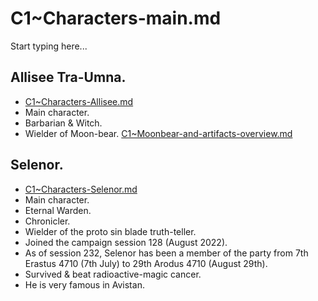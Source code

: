 # C1~Characters-main.md

Start typing here...

## Allisee Tra-Umna.
- [C1~Characters-Allisee.md](C1~Main-character-Allisee.md)
- Main character.
- Barbarian & Witch.
- Wielder of Moon-bear. [C1~Moonbear-and-artifacts-overview.md](C1~Moonbear-and-artifacts-overview.md)

## Selenor.

- [C1~Characters-Selenor.md](C1~Main-character-Selenor.md)
- Main character.
- Eternal Warden.
- Chronicler.
- Wielder of the proto sin blade truth-teller.
- Joined the campaign session 128 (August 2022).
- As of session 232, Selenor has been a member of the party from 7th Erastus 4710 (7th July) to 29th Arodus 4710 
  (August 29th).
- Survived & beat radioactive-magic cancer.
- He is very famous in Avistan.
